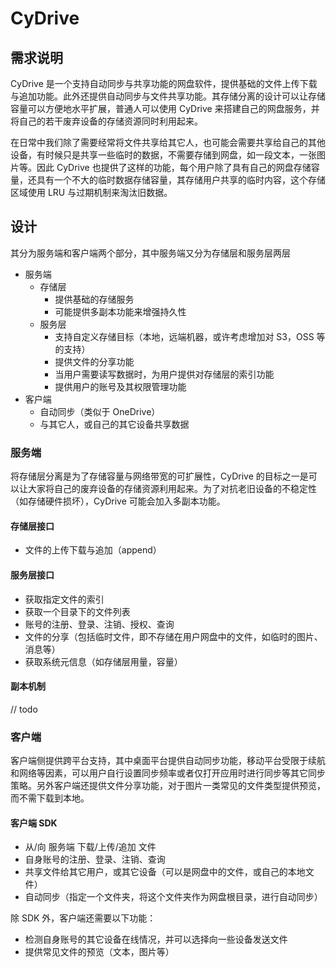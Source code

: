 # CyDrive

## 需求说明
CyDrive 是一个支持自动同步与共享功能的网盘软件，提供基础的文件上传下载与追加功能。此外还提供自动同步与文件共享功能。其存储分离的设计可以让存储容量可以方便地水平扩展，普通人可以使用 CyDrive 来搭建自己的网盘服务，并将自己的若干废弃设备的存储资源同时利用起来。

在日常中我们除了需要经常将文件共享给其它人，也可能会需要共享给自己的其他设备，有时候只是共享一些临时的数据，不需要存储到网盘，如一段文本，一张图片等。因此 CyDrive 也提供了这样的功能，每个用户除了具有自己的网盘存储容量，还具有一个不大的临时数据存储容量，其存储用户共享的临时内容，这个存储区域使用 LRU 与过期机制来淘汰旧数据。

## 设计
其分为服务端和客户端两个部分，其中服务端又分为存储层和服务层两层
- 服务端
  - 存储层
    - 提供基础的存储服务
    - 可能提供多副本功能来增强持久性
  - 服务层
    - 支持自定义存储目标（本地，远端机器，或许考虑增加对 S3，OSS 等的支持）
    - 提供文件的分享功能
    - 当用户需要读写数据时，为用户提供对存储层的索引功能
    - 提供用户的账号及其权限管理功能
- 客户端
  - 自动同步（类似于 OneDrive）
  - 与其它人，或自己的其它设备共享数据

### 服务端

将存储层分离是为了存储容量与网络带宽的可扩展性，CyDrive 的目标之一是可以让大家将自己的废弃设备的存储资源利用起来。为了对抗老旧设备的不稳定性（如存储硬件损坏），CyDrive 可能会加入多副本功能。
#### 存储层接口

- 文件的上传下载与追加（append）

#### 服务层接口
- 获取指定文件的索引
- 获取一个目录下的文件列表
- 账号的注册、登录、注销、授权、查询
- 文件的分享（包括临时文件，即不存储在用户网盘中的文件，如临时的图片、消息等）
- 获取系统元信息（如存储层用量，容量）

#### 副本机制
// todo

### 客户端
客户端侧提供跨平台支持，其中桌面平台提供自动同步功能，移动平台受限于续航和网络等因素，可以用户自行设置同步频率或者仅打开应用时进行同步等其它同步策略。另外客户端还提供文件分享功能，对于图片一类常见的文件类型提供预览，而不需下载到本地。

#### 客户端 SDK
- 从/向 服务端 下载/上传/追加 文件
- 自身账号的注册、登录、注销、查询
- 共享文件给其它用户，或其它设备（可以是网盘中的文件，或自己的本地文件）
- 自动同步（指定一个文件夹，将这个文件夹作为网盘根目录，进行自动同步）

除 SDK 外，客户端还需要以下功能：
- 检测自身账号的其它设备在线情况，并可以选择向一些设备发送文件
- 提供常见文件的预览（文本，图片等）


